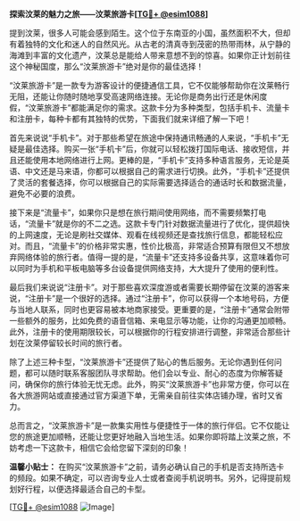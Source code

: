 **探索汶莱的魅力之旅——汶莱旅游卡[[TG💪+ @esim1088](https://t.me/s/esim1088)]**

提到汶莱，很多人可能会感到陌生。这个位于东南亚的小国，虽然面积不大，但却有着独特的文化和迷人的自然风光。从古老的清真寺到茂密的热带雨林，从宁静的海滩到丰富的文化遗产，汶莱总是能给人带来意想不到的惊喜。如果你正计划前往这个神秘国度，那么“汶莱旅游卡”绝对是你的最佳选择！

“汶莱旅游卡”是一款专为游客设计的便捷通信工具，它不仅能够帮助你在汶莱畅行无阻，还能让你随时随地享受高速网络连接。无论你是商务出行还是休闲度假，“汶莱旅游卡”都能满足你的需求。这款卡分为多种类型，包括手机卡、流量卡和注册卡，每种卡都有其独特的优势，下面我们就来详细了解一下吧！

首先来说说“手机卡”。对于那些希望在旅途中保持通讯畅通的人来说，“手机卡”无疑是最佳选择。购买一张“手机卡”后，你就可以轻松拨打国际电话、接收短信，并且还能使用本地网络进行上网。更棒的是，“手机卡”支持多种语言服务，无论是英语、中文还是马来语，你都可以根据自己的需求进行切换。此外，“手机卡”还提供了灵活的套餐选择，你可以根据自己的实际需要选择适合的通话时长和数据流量，避免不必要的浪费。

接下来是“流量卡”，如果你只是想在旅行期间使用网络，而不需要频繁打电话，“流量卡”就是你的不二之选。这款卡专门针对数据流量进行了优化，提供超快的上网速度，无论是刷社交媒体、观看在线视频还是查找旅行信息，都能轻松应对。而且，“流量卡”的价格非常实惠，性价比极高，非常适合预算有限但又不想放弃网络体验的旅行者。值得一提的是，“流量卡”还支持多设备共享，这意味着你可以同时为手机和平板电脑等多台设备提供网络支持，大大提升了使用的便利性。

最后我们来说说“注册卡”。对于那些喜欢深度游或者需要长期停留在汶莱的游客来说，“注册卡”是一个很好的选择。通过“注册卡”，你可以获得一个本地号码，方便与当地人联系，同时也更容易被本地商家接受。更重要的是，“注册卡”通常会附带一些额外的服务，比如免费的语音信箱、来电显示等功能，让你的沟通更加顺畅。此外，注册卡的使用期限较长，可以根据你的行程安排进行调整，非常适合那些计划在汶莱停留较长时间的旅行者。

除了上述三种卡型，“汶莱旅游卡”还提供了贴心的售后服务。无论你遇到任何问题，都可以随时联系客服团队寻求帮助。他们会以专业、耐心的态度为你解答疑问，确保你的旅行体验无忧无虑。此外，购买“汶莱旅游卡”也非常方便，你可以在各大旅游网站或直接通过官方渠道下单，无需亲自前往实体店铺办理，省时又省力。

总而言之，“汶莱旅游卡”是一款集实用性与便捷性于一体的旅行伴侣。它不仅能让您的旅途更加顺畅，还能让您更好地融入当地生活。如果你即将踏上汶莱之旅，不妨考虑一下这款卡，相信它会给您留下深刻的印象！

**温馨小贴士：** 在购买“汶莱旅游卡”之前，请务必确认自己的手机是否支持所选卡的频段。如果不确定，可以咨询专业人士或者查阅手机说明书。另外，记得提前规划好行程，以便选择最适合自己的卡型。

[[TG💪+ @esim1088](https://t.me/s/esim1088) ![Image](https://i.postimg.cc/4NQfJmqS/Snipaste-2025-05-13-00-14-12.png)]